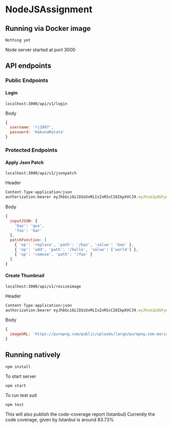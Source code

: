 # NodeJSAssignment


## Running via Docker image

```console
Nothing yet
```
Node server started at port 3000

## API endpoints
### Public Endpoints
#### Login
```
localhost:3000/api/v1/login
```
Body
```javascript
{
  username: 'rj1997',
  password: 'HakunaMatata'
}
```
### Protected Endpoints
#### Apply Json Patch
```
localhost:3000/api/v1/jsonpatch
```
Header
```javascript
Content-Type:application/json
authorization:bearer eyJhbGciOiJIUzUxMiIsInR5cCI6IkpXVCJ9.eyJhcmJpdGFyeVVzZXIiOnsidXNlcm5hbWUiOiJyajE5OTciLCJwYXNzd29yZCI6Imhha3VuYW1hdGF0YSJ9LCJpYXQiOjE1NTA2ODQzMTUsImV4cCI6MTU1OTMyNDMxNX0.ngSwdQg1gyTfNZAHN3t_qiQhfu9mlTv1gpWziB4R-kht6eRltKECG-j8IaLz6iAij6dNRdQgKETSM4bvU7Lf6g
```
Body
```javascript
{
  inputJSON: {
    'baz': 'qux',
    'foo': 'bar'
  },
  patchFunction: [
    { 'op': 'replace', 'path': '/baz', 'value': 'boo' },
    { 'op': 'add', 'path': '/hello', 'value': ['world'] },
    { 'op': 'remove', 'path': '/foo' }
  ]
}

```
#### Create Thumbnail
```
localhost:3000/api/v1/resizeimage
```
Header
```javascript
Content-Type:application/json
authorization:bearer eyJhbGciOiJIUzUxMiIsInR5cCI6IkpXVCJ9.eyJhcmJpdGFyeVVzZXIiOnsidXNlcm5hbWUiOiJyajE5OTciLCJwYXNzd29yZCI6Imhha3VuYW1hdGF0YSJ9LCJpYXQiOjE1NTA2ODQzMTUsImV4cCI6MTU1OTMyNDMxNX0.ngSwdQg1gyTfNZAHN3t_qiQhfu9mlTv1gpWziB4R-kht6eRltKECG-j8IaLz6iAij6dNRdQgKETSM4bvU7Lf6g
```
Body
```javascript
{
  imageURL: 'https://purepng.com/public/uploads/large/purepng.com-mario-runningmariofictional-charactervideo-gamefranchisenintendodesigner-1701528632710brm3o.png'
}

```
## Running natively
```console
npm install
```
To start server
```console
npm start
```
To run test suit  
```console
npm test
```
This will also publish the code-coverage report (Istanbul)
Currently the code coverage, given by Istanbul is around 83.73%
